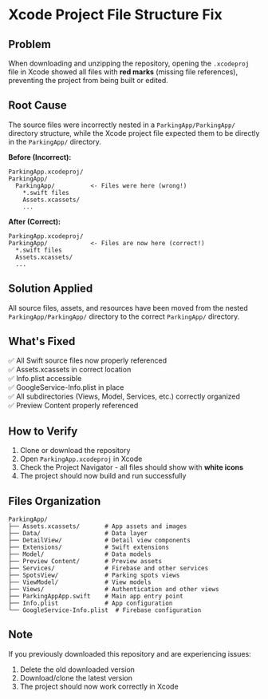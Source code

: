 # Xcode Project File Structure Fix

## Problem
When downloading and unzipping the repository, opening the `.xcodeproj` file in Xcode showed all files with **red marks** (missing file references), preventing the project from being built or edited.

## Root Cause
The source files were incorrectly nested in a `ParkingApp/ParkingApp/` directory structure, while the Xcode project file expected them to be directly in the `ParkingApp/` directory.

**Before (Incorrect):**
```
ParkingApp.xcodeproj/
ParkingApp/
  ParkingApp/          <- Files were here (wrong!)
    *.swift files
    Assets.xcassets/
    ...
```

**After (Correct):**
```
ParkingApp.xcodeproj/
ParkingApp/            <- Files are now here (correct!)
  *.swift files
  Assets.xcassets/
  ...
```

## Solution Applied
All source files, assets, and resources have been moved from the nested `ParkingApp/ParkingApp/` directory to the correct `ParkingApp/` directory.

## What's Fixed
✅ All Swift source files now properly referenced  
✅ Assets.xcassets in correct location  
✅ Info.plist accessible  
✅ GoogleService-Info.plist in place  
✅ All subdirectories (Views, Model, Services, etc.) correctly organized  
✅ Preview Content properly referenced  

## How to Verify
1. Clone or download the repository
2. Open `ParkingApp.xcodeproj` in Xcode
3. Check the Project Navigator - all files should show with **white icons**
4. The project should now build and run successfully

## Files Organization
```
ParkingApp/
├── Assets.xcassets/       # App assets and images
├── Data/                  # Data layer
├── DetailView/            # Detail view components
├── Extensions/            # Swift extensions
├── Model/                 # Data models
├── Preview Content/       # Preview assets
├── Services/              # Firebase and other services
├── SpotsView/             # Parking spots views
├── ViewModel/             # View models
├── Views/                 # Authentication and other views
├── ParkingAppApp.swift    # Main app entry point
├── Info.plist             # App configuration
└── GoogleService-Info.plist  # Firebase configuration
```

## Note
If you previously downloaded this repository and are experiencing issues:
1. Delete the old downloaded version
2. Download/clone the latest version
3. The project should now work correctly in Xcode

